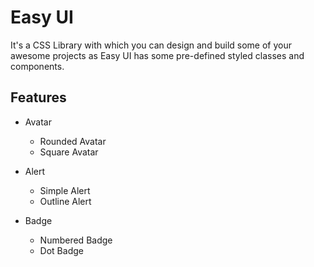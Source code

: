 # Easy UI
It's a CSS Library with which you can design and build some of your awesome projects as Easy UI
has some pre-defined styled classes and components.

## Features

- Avatar
    - Rounded Avatar
    - Square Avatar

- Alert
    - Simple Alert
    - Outline Alert

- Badge
    - Numbered Badge
    - Dot Badge